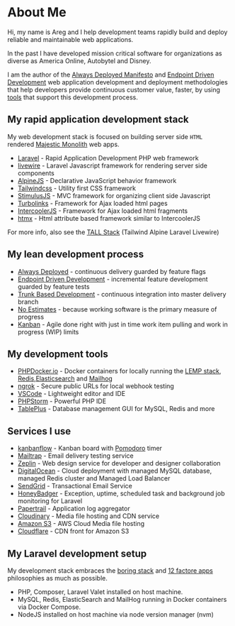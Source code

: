 # About Me

Hi, my name is Areg and I help development teams rapidly build and deploy reliable and maintainable web applications.

In the past I have developed mission critical software for organizations as diverse as America Online, Autobytel and Disney.

I am the author of the [Always Deployed Manifesto](https://alwaysdeployed.com) and [Endpoint Driven Development](https://alwaysdeployed.com/endpoint-driven-development) web application development and deployment methodologies that help developers provide continuous customer value, faster, by using [tools](https://alwaysdeployed.com/tools) that support this development process.

## My rapid application development stack

My web development stack is focused on building server side `HTML` rendered [Majestic Monolith](https://m.signalvnoise.com/the-majestic-monolith) web apps.

+ [Laravel](https://laravel.com) - Rapid Application Development PHP web framework
+ [livewire](https://laravel-livewire.com) - Laravel Javascript framework for rendering server side components
+ [AlpineJS](https://laravel-livewire.com/docs/alpine-js) -  Declarative JavaScript behavior framework
+ [Tailwindcss](https://tailwindcss.com/) - Utility first CSS framework
+ [StimulusJS](https://stimulusjs.org) - MVC framework for organizing client side Javascript
+ [Turbolinks](https://github.com/turbolinks/turbolinks) - Framework for Ajax loaded html pages
+ [IntercoolerJS](https://intercoolerjs.org/) - Framework for Ajax loaded html fragments
+ [htmx](https://htmx.org) - Html attribute based framework similar to IntercoolerJS

For more info, also see the [TALL Stack](https://tallstack.dev/) (Tailwind Alpine Laravel Livewire)

## My lean development process

+ [Always Deployed](https://alwaysdeployed.com) - continuous delivery guarded by feature flags
+ [Endpoint Driven Development](https://alwaysdeployed.com/endpoint-driven-development) - incremental feature development guarded by feature tests
+ [Trunk Based Development](https://trunkbaseddevelopment.com) - continuous integration into master delivery branch
+ [No Estimates](http://ronjeffries.com/xprog/articles/the-noestimates-movement) - because working software is the primary measure of progress
+ [Kanban](https://www.atlassian.com/agile/kanban) - Agile done right with just in time work item pulling and work in progress (WIP) limits

## My development tools

+ [PHPDocker.io](https://phpdocker.io/) - Docker containers for locally running the [LEMP stack](https://www.digitalocean.com/community/tutorials/how-to-install-linux-nginx-mysql-php-lemp-stack-ubuntu-18-04), [Redis](https://redis.io/),[Elasticsearch](https://www.elastic.co/what-is/elasticsearch) and [Mailhog](https://blog.mailtrap.io/mailhog-explained/)
+ [ngrok](https://ngrok.com/) - Secure public URLs for local webhook testing
+ [VSCode](https://code.visualstudio.com/) - Lightweight editor and IDE
+ [PHPStorm](https://www.jetbrains.com/phpstorm/) - Powerful PHP IDE
+ [TablePlus](https://tableplus.com/) - Database management GUI for MySQL, Redis and more

## Services I use

+ [kanbanflow](https://kanbanflow.com/) - Kanban board with [Pomodoro](https://en.wikipedia.org/wiki/Pomodoro_Technique) timer
+ [Mailtrap](https://mailtrap.io) - Email delivery testing service
+ [Zeplin](https://zeplin.io/) -  Web design service for developer and designer collaboration
+ [DigitalOcean](https://www.digitalocean.com/) - Cloud deployment with managed MySQL database, managed Redis cluster and Managed Load Balancer
+ [SendGrid](https://sendgrid.com/) - Transactional Email Service
+ [HoneyBadger](https://www.honeybadger.io/for/laravel/) - Exception, uptime, scheduled task and background job monitoring for Laravel
+ [Papertrail](https://www.papertrail.com/) - Application log aggregator
+ [Cloudinary](https://cloudinary.com/) - Media file hosting and CDN service
+ [Amazon S3](https://aws.amazon.com/s3/) - AWS Cloud Media file hosting
+ [Cloudflare](https://cloudflare.com) - CDN front for Amazon S3

## My Laravel development setup

My development stack embraces the [boring stack](https://mcfunley.com/choose-boring-technology) and [12 factore apps](https://12factor.net) philosophies as much as possible.

+ PHP, Composer, Laravel Valet installed on host machine.
+ MySQL, Redis, ElasticSearch and MailHog running in Docker containers via Docker Compose.
+ NodeJS installed on host machine via node version manager (nvm)
